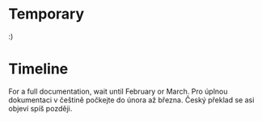 # Temporary

:)

# Timeline

For a full documentation, wait until February or March.
Pro úplnou dokumentaci v češtině počkejte do února až března. Český překlad se asi objeví spíš později.
